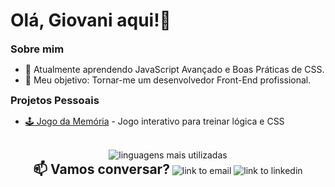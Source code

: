 
<h1>Olá, Giovani aqui!👋</h1>
<h3 style="display:inline;">Sobre mim</h3>

  <ul>
    <li>🌱 Atualmente aprendendo JavaScript Avançado e Boas Práticas de CSS.</li>
    <li>🎯 Meu objetivo: Tornar-me um desenvolvedor Front-End profissional.</li>
  </ul>

<h3 style="display:inline;">Projetos Pessoais</h3>

<ul>
  <li> <a href="https://github.com/GiovaniLeal/memory-game">🕹️ Jogo da Memória</a> - Jogo interativo para treinar lógica e CSS</li>
</ul>
<br>
<div align="center">
  <img src="https://github-readme-stats-git-masterrstaa-rickstaa.vercel.app/api/top-langs/?username=giovaniLeal&layout=compact&bg_color=000&border_color=30A3DC&title_color=E94D5F&text_color=FFF" alt="linguagens mais utilizadas" >
</div>

<div align="center">
  <h2 style="display:inline;">📫 Vamos conversar?</h2>
  <img src="https://img.shields.io/badge/Gmail-333333?style=for-the-badge&logo=gmail&logoColor=red)](mailto:giovaniandradeleal@gmail.com" alt="link to email"> <img src="https://img.shields.io/badge/LinkedIn-0077B5?style=for-the-badge&logo=linkedin&logoColor=white)](https://www.linkedin.com/in/giovani-leal-21765a211/" alt="link to linkedin">

</div>



  





  

  

